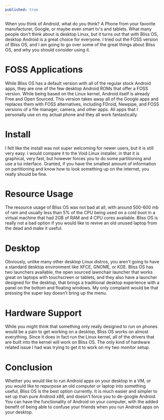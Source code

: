 ```yaml
---
published: true
---
```

When you think of Android, what do you think? A Phone from your favorite manufacturer, Google, or maybe even smart tv's and tablets. What many people don't think about is desktop Linux, but it turns out that with Bliss OS, desktop Android is a great choice for everyone. I tried out the FOSS version of Bliss OS, and I am going to go over some of the great things about Bliss OS, and why you should consider using it.

# FOSS Applications 

While Bliss OS has a default version with all of the regular stock Android apps, they are one of the few desktop Android ROMs that offer a FOSS version. While being based on the Linux kernel, Android itself is already Free and Open Sourced. This version takes away all of the Google apps and replaces them with FOSS alternatives, including FDroid, Newpipe, and FOSS versions of a file manager, camera, and other apps. All apps that I personally use on my actual phone and they all work fantastically. 

# Install 

I felt like the install was not super welcoming for newer users, but it is still very easy. I would compare it to the Void Linux installer, in that it is graphical, very fast, but however forces you to do some partitioning and use a tui interface. Granted, if you have the smallest amount of information on partitioning and know how to look something up on the internet, you really should be fine. 

# Resource Usage 

The resource usage of Bliss OS was not bad at all, with around 500-600 mb of ram and usually less than 5% of the CPU being used on a cold boot in a virtual machine that had 2GB of RAM and 4 CPU cores available. Bliss OS is really not a bad option if you would like to revive an old unused laptop from the dead and make it useful. 

# Desktop 

Obviously, unlike many other desktop Linux distros, you aren't going to have a standard desktop environment like XFCE, GNOME, or KDE. Bliss OS has two launchers available, the open sourced lawnchair launcher that works great on laptops with touchscreen or tablets, and they also have a launcher designed for the desktop, that brings a traditional desktop experience with a panel on the bottom and floating windows. My only complaint would be that pressing the super key doesn't bring up the menu. 

# Hardware Support 
 
While you might think that something only really designed to run on phones would be a pain to get working on a desktop, Bliss OS works on almost everything. Since it does in fact run the Linux kernel, all of the drivers that are built into the kernel will work on Bliss OS. The only kind of hardware related issue I had was trying to get it to work on my two monitor setup.  

# Conclusion 

Whether you would like to run Android apps on your desktop in a VM, or you would like to repurpose an old computer or laptop into something useful, Bliss OS is the best option currently. It is much easier and simpler to set up than pure Android x86, and doesn't force you to de-google Android. You can have the functionality of Android on your computer, with the added benefit of being able to confuse your friends when you run Android apps on your desktop.
